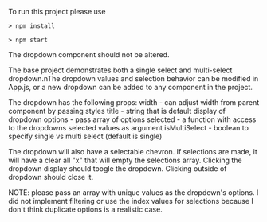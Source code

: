 To run this project please use
   
    > npm install
   
    > npm start

The dropdown component should not be altered.

The base project demonstrates both a single select and multi-select dropdown.nThe dropdown values and selection behavior 
can be modified in App.js, or a new dropdown can be added to any component in the project.

The dropdown has the following props:
    width - can adjust width from parent component by passing styles
    title - string that is default display of dropdown
    options - pass array of options 
    selected - a function with access to the dropdowns selected values as argument
    isMultiSelect - boolean to specify single vs multi select (default is single)

The dropdown will also have a selectable chevron. If selections are made, it will have a clear all "x" that will empty 
the selections array. Clicking the dropdown display should toogle the dropdown. Clicking outside of dropdown should close it. 

NOTE: please pass an array with unique values as the dropdown's options. I did not implement filtering or use the index values 
for selections because I don't think duplicate options is a realistic case.